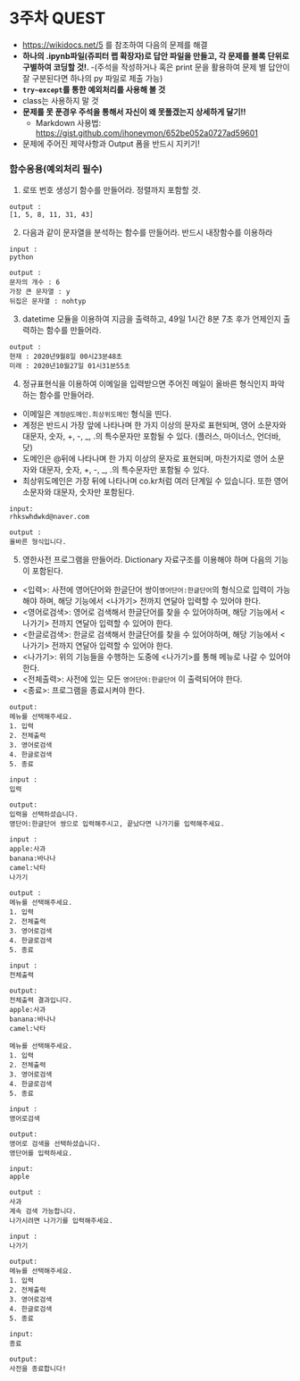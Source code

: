 # 3주차 QUEST

- https://wikidocs.net/5 를 참조하여 다음의 문제를 해결
- <b>하나의 .ipynb파일(쥬피터 랩 확장자)로 답안 파일을 만들고, 각 문제를 블록 단위로 구별하여 코딩할 것!. </b>
  -(주석을 작성하거나 혹은 print 문을 활용하여 문제 별 답안이 잘 구분된다면 하나의 py 파일로 제출 가능)
- <b> ```try~except```를 통한 예외처리를 사용해 볼 것</b>
- class는 사용하지 말 것
- <b>문제를 못 푼경우 주석을 통해서 자신이 왜 못풀겠는지 상세하게 달기!! </b> 
  - Markdown 사용법: https://gist.github.com/ihoneymon/652be052a0727ad59601
- 문제에 주어진 제약사항과 Output 폼을 반드시 지키기!

### 함수응용(예외처리 필수)
1. 로또 번호 생성기 함수를 만들어라. 정렬까지 포함할 것.
```
output : 
[1, 5, 8, 11, 31, 43]
```

2. 다음과 같이 문자열을 분석하는 함수를 만들어라. 반드시 내장함수를 이용하라
```
input : 
python

output : 
문자의 개수 : 6
가장 큰 문자열 : y
뒤집은 문자열 : nohtyp
```

3. datetime 모듈을 이용하여 지금을 출력하고, 49일 1시간 8분 7초 후가 언제인지 출력하는 함수를 만들어라.
```
output : 
현재 : 2020년9월8일 00시23분48초
미래 : 2020년10월27일 01시31분55초
```

4. 정규표현식을 이용하여 이메일을 입력받으면 주어진 메일이 올바른 형식인지 파악하는 함수를 만들어라.
  - 이메일은 ```계정@도메인.최상위도메인``` 형식을 띤다.
  - 계정은 반드시 가장 앞에 나타나며 한 가지 이상의 문자로 표현되며, 영어 소문자와 대문자, 숫자, +, -, _, .의 특수문자만 포함될 수 있다. (플러스, 마이너스, 언더바, 닷)
  - 도메인은 @뒤에 나타나며 한 가지 이상의 문자로 표현되며, 마찬가지로 영어 소문자와 대문자, 숫자, +, -, _, .의 특수문자만 포함될 수 있다.
  - 최상위도메인은 가장 뒤에 나타나며 co.kr처럼 여러 단계일 수 있습니다. 또한 영어 소문자와 대문자, 숫자만 포함된다.
```
input:
rhkswhdwkd@naver.com

output : 
올바른 형식입니다.
```


5. 영한사전 프로그램을 만들어라. Dictionary 자료구조를 이용해야 하며 다음의 기능이 포함된다.
  - <입력>: 사전에 영어단어와 한글단어 쌍이```영어단어:한글단어```의 형식으로 입력이 가능해야 하며, 해당 기능에서 <나가기> 전까지 연달아 입력할 수 있어야 한다.
  - <영어로검색>: 영어로 검색해서 한글단어를 찾을 수 있어야하며, 해당 기능에서 <나가기> 전까지 연달아 입력할 수 있어야 한다.
  - <한글로검색>: 한글로 검색해서 한글단어를 찾을 수 있어야하며, 해당 기능에서 <나가기> 전까지 연달아 입력할 수 있어야 한다.
  - <나가기>: 위의 기능들을 수행하는 도중에 <나가기>를 통해 메뉴로 나갈 수 있어야 한다.
  - <전체출력>: 사전에 있는 모든 ```영어단어:한글단어``` 이 출력되어야 한다.
  - <종료>: 프로그램을 종료시켜야 한다.
```
output:
메뉴를 선택해주세요.
1. 입력
2. 전체출력
3. 영어로검색
4. 한글로검색
5. 종료

input : 
입력

output:
입력을 선택하셨습니다.
영단어:한글단어 쌍으로 입력해주시고, 끝났다면 나가기를 입력해주세요.

input : 
apple:사과
banana:바나나
camel:낙타
나가기

output :
메뉴를 선택해주세요.
1. 입력
2. 전체출력
3. 영어로검색
4. 한글로검색
5. 종료

input :
전체출력

output:
전체출력 결과입니다.
apple:사과
banana:바나나
camel:낙타

메뉴를 선택해주세요.
1. 입력
2. 전체출력
3. 영어로검색
4. 한글로검색
5. 종료

input : 
영어로검색

output:
영어로 검색을 선택하셨습니다.
영단어를 입력하세요.

input:
apple

output : 
사과
계속 검색 가능합니다.
나가시려면 나가기를 입력해주세요.

input : 
나가기

output: 
메뉴를 선택해주세요.
1. 입력
2. 전체출력
3. 영어로검색
4. 한글로검색
5. 종료

input:
종료

output:
사전을 종료합니다!
```
